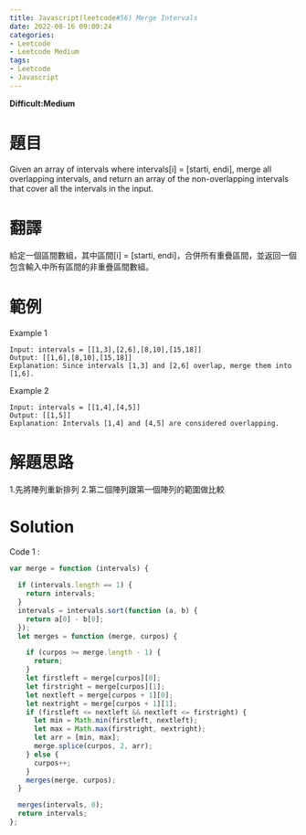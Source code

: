 ```yaml
---
title: Javascript(leetcode#56) Merge Intervals
date: 2022-08-16 09:00:24
categories: 
- Leetcode 
- Leetcode Medium 
tags:
- Leetcode
- Javascript
---
```


**Difficult:Medium**


# 題目
Given an array of intervals where intervals[i] = [starti, endi], merge all overlapping intervals, and return an array of the non-overlapping intervals that cover all the intervals in the input.


<!--more-->
# 翻譯
給定一個區間數組，其中區間[i] = [starti, endi]，合併所有重疊區間，並返回一個包含輸入中所有區間的非重疊區間數組。


# 範例

Example 1
```
Input: intervals = [[1,3],[2,6],[8,10],[15,18]]
Output: [[1,6],[8,10],[15,18]]
Explanation: Since intervals [1,3] and [2,6] overlap, merge them into [1,6].
```

Example 2
```
Input: intervals = [[1,4],[4,5]]
Output: [[1,5]]
Explanation: Intervals [1,4] and [4,5] are considered overlapping.
```


# 解題思路
1.先將陣列重新排列
2.第二個陣列跟第一個陣列的範圍做比較
# Solution
Code 1 :
```Javascript
var merge = function (intervals) {

  if (intervals.length == 1) {
    return intervals;
  }
  intervals = intervals.sort(function (a, b) {
    return a[0] - b[0];
  });
  let merges = function (merge, curpos) {

    if (curpos >= merge.length - 1) {
      return;
    }
    let firstleft = merge[curpos][0];
    let firstright = merge[curpos][1];
    let nextleft = merge[curpos + 1][0];
    let nextright = merge[curpos + 1][1];
    if (firstleft <= nextleft && nextleft <= firstright) {
      let min = Math.min(firstleft, nextleft);
      let max = Math.max(firstright, nextright);
      let arr = [min, max];
      merge.splice(curpos, 2, arr);
    } else {
      curpos++;
    }
    merges(merge, curpos);
  }

  merges(intervals, 0);
  return intervals;
};
```